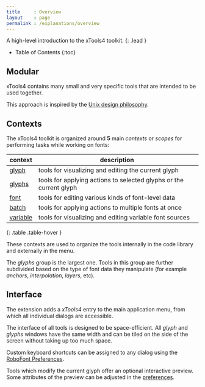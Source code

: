 ```yaml
---
title     : Overview
layout    : page
permalink : /explanations/overview
---
```


A high-level introduction to the xTools4 toolkit.
{: .lead }

* Table of Contents
{:toc}


Modular
-------

xTools4 contains many small and very specific tools that are intended to be used together. 

This approach is inspired by the [Unix design philosophy](http://en.wikipedia.org/wiki/Unix_philosophy).


Contexts
--------

The xTools4 toolkit is organized around **5** main *contexts* or *scopes* for performing tasks while working on fonts:

| context                                  | description                                                         |
|------------------------------------------|---------------------------------------------------------------------|
| [glyph](../reference/tools/glyph)        | tools for visualizing and editing the current glyph                 |
| [glyphs](../reference/tools/glyphs)      | tools for applying actions to selected glyphs or the current glyph  |
| [font](../reference/tools/font)          | tools for editing various kinds of font-level data                  |
| [batch](../reference/tools/batch)        | tools for applying actions to multiple fonts at once                |
| [variable](../reference/tools/variable)  | tools for visualizing and editing variable font sources             |
{: .table .table-hover }

These contexts are used to organize the tools internally in the code library and externally in the menu.

The *glyphs* group is the largest one. Tools in this group are further subdivided based on the type of font data they manipulate (for example *anchors*, *interpolation*, *layers*, etc).


Interface
---------

The extension adds a *xTools4* entry to the main application menu, from which all individual dialogs are accessible.

The interface of all tools is designed to be space-efficient. All *glyph* and *glyphs* windows have the same width and can be tiled on the side of the screen without taking up too much space.

Custom keyboard shortcuts can be assigned to any dialog using the [RoboFont Preferences](http://robofont.com/documentation/workspace/preferences-window/short-keys/).

Tools which modify the current glyph offer an optional interactive preview. Some attributes of the preview can be adjusted in the [preferences](../reference/tools/preferences).
